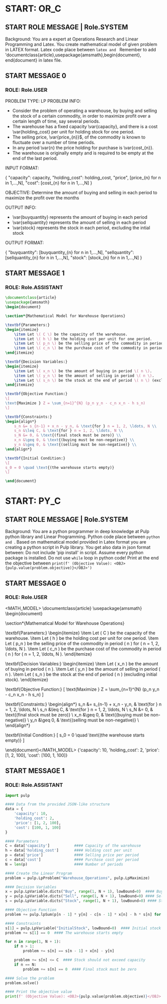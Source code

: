 # START: OR_C 
## START ROLE MESSAGE | Role.SYSTEM 
Background: You are a expert at Operations Research and Linear Programming and Latex. You create mathematical model of given problem in LATEX format. Latex code place between ```latex and ``` Remember to add 'documentclass{article},usepackage{amsmath},begin{document}, end{document} in latex file. 
## START MESSAGE 0 
### ROLE: Role.USER
<DESCRIPTION>
PROBLEM TYPE: LP
PROBLEM INFO:

- Consider the problem of operating a warehouse, by buying and selling the stock of a certain commodity, in order to maximize profit over a certain length of time, say several periods.
- The warehouse has a fixed capacity \var{capacity}, and there is a cost \var{holding_cost} per unit for holding stock for one period.
- The selling price, \var{price_{n}}$, of the commodity is known to fluctuate over a number of time periods. 
- In any period \var{n} the price holding for purchase is \var{cost_{n}}.
- The warehouse is originally empty and is required to be empty at the end of the last period.

INPUT FORMAT:

{
	"capacity": capacity,
	"holding_cost": holding_cost,
	"price", [price_{n} for n in 1,...,N],
	"cost": [cost_{n} for n in 1,...,N]
}


OBJECTIVE: Determine the amount of buying and selling in each period to maximize the profit over the months

OUTPUT INFO:

- \var{buyquantity} represents the amount of buying in each period
- \var{sellquantity} represents the amount of selling in each period
- \var{stock} represents the stock in each period, excluding the intial stock

OUTPUT FORMAT:

{
	"buyquantity": [buyquantity_{n} for n in 1,...,N],
	"sellquantity": [sellquantity_{n} for n in 1,...,N],
	"stock": [stock_{n} for n in 1,...,N]
}
</DESCRIPTION>


## START MESSAGE 1 
### ROLE: Role.ASSISTANT
```latex
\documentclass{article}
\usepackage{amsmath}
\begin{document}

\section*{Mathematical Model for Warehouse Operations}

\textbf{Parameters:}
\begin{itemize}
    \item Let \( C \) be the capacity of the warehouse.
    \item Let \( h \) be the holding cost per unit for one period.
    \item Let \( p_n \) be the selling price of the commodity in period \( n \) for \( n = 1, 2, \ldots, N \).
    \item Let \( c_n \) be the purchase cost of the commodity in period \( n \) for \( n = 1, 2, \ldots, N \).
\end{itemize}

\textbf{Decision Variables:}
\begin{itemize}
    \item Let \( x_n \) be the amount of buying in period \( n \).
    \item Let \( y_n \) be the amount of selling in period \( n \).
    \item Let \( s_n \) be the stock at the end of period \( n \) (excluding initial stock).
\end{itemize}

\textbf{Objective Function:}
\[
\text{Maximize } Z = \sum_{n=1}^{N} (p_n y_n - c_n x_n - h s_n)
\]

\textbf{Constraints:}
\begin{align*}
    s_n &= s_{n-1} + x_n - y_n, & \text{for } n = 1, 2, \ldots, N \\
    s_n &\leq C, & \text{for } n = 1, 2, \ldots, N \\
    s_N &= 0, & \text{(final stock must be zero)} \\
    x_n &\geq 0, & \text{(buying must be non-negative)} \\
    y_n &\geq 0, & \text{(selling must be non-negative)} \\
\end{align*}

\textbf{Initial Condition:}
\[
s_0 = 0 \quad \text{(the warehouse starts empty)}
\]

\end{document}
```

# START: PY_C 
## START ROLE MESSAGE | Role.SYSTEM 
Background: You are a python programmer in deep knowledge at Pulp python library and Linear Programming. Python code place between ```python and ```. Based on mathematical model provided in Latex format you are creating a python script in Pulp library. You get also data in json format between: <DATA></DATA> Do not include 'pip install' in script. Assume every python package is installed. Do not use `while` loop in python code! Print at the end the objective between <OBJ></OBJ> `print(f' (Objective Value): <OBJ>{pulp.value(problem.objective)}</OBJ>')` 
## START MESSAGE 0 
### ROLE: Role.USER
<MATH_MODEL>
\documentclass{article}
\usepackage{amsmath}
\begin{document}

\section*{Mathematical Model for Warehouse Operations}

\textbf{Parameters:}
\begin{itemize}
    \item Let \( C \) be the capacity of the warehouse.
    \item Let \( h \) be the holding cost per unit for one period.
    \item Let \( p_n \) be the selling price of the commodity in period \( n \) for \( n = 1, 2, \ldots, N \).
    \item Let \( c_n \) be the purchase cost of the commodity in period \( n \) for \( n = 1, 2, \ldots, N \).
\end{itemize}

\textbf{Decision Variables:}
\begin{itemize}
    \item Let \( x_n \) be the amount of buying in period \( n \).
    \item Let \( y_n \) be the amount of selling in period \( n \).
    \item Let \( s_n \) be the stock at the end of period \( n \) (excluding initial stock).
\end{itemize}

\textbf{Objective Function:}
\[
\text{Maximize } Z = \sum_{n=1}^{N} (p_n y_n - c_n x_n - h s_n)
\]

\textbf{Constraints:}
\begin{align*}
    s_n &= s_{n-1} + x_n - y_n, & \text{for } n = 1, 2, \ldots, N \\
    s_n &\leq C, & \text{for } n = 1, 2, \ldots, N \\
    s_N &= 0, & \text{(final stock must be zero)} \\
    x_n &\geq 0, & \text{(buying must be non-negative)} \\
    y_n &\geq 0, & \text{(selling must be non-negative)} \\
\end{align*}

\textbf{Initial Condition:}
\[
s_0 = 0 \quad \text{(the warehouse starts empty)}
\]

\end{document}</MATH_MODEL>
<DATA>
{'capacity': 10, 'holding_cost': 2, 'price': [1, 2, 100], 'cost': [100, 1, 100]}</DATA>


## START MESSAGE 1 
### ROLE: Role.ASSISTANT
```python
import pulp

#### Data from the provided JSON-like structure
data = {
    'capacity': 10,
    'holding_cost': 2,
    'price': [1, 2, 100],
    'cost': [100, 1, 100]
}

#### Parameters
C = data['capacity']           #### Capacity of the warehouse
h = data['holding_cost']       #### Holding cost per unit
p = data['price']              #### Selling price per period
c = data['cost']               #### Purchase cost per period
N = len(p)                     #### Number of periods

#### Create the Linear Program
problem = pulp.LpProblem("Warehouse_Operations", pulp.LpMaximize)

#### Decision Variables
x = pulp.LpVariable.dicts("Buy", range(1, N + 1), lowBound=0)  #### Buying amounts
y = pulp.LpVariable.dicts("Sell", range(1, N + 1), lowBound=0) #### Selling amounts
s = pulp.LpVariable.dicts("Stock", range(1, N + 1), lowBound=0) #### Stock at the end of each period

#### Objective Function
problem += pulp.lpSum(p[n - 1] * y[n] - c[n - 1] * x[n] - h * s[n] for n in range(1, N + 1))

#### Constraints
s[1] = pulp.LpVariable("InitialStock", lowBound=0)  #### Initial stock at period 1
problem += s[1] == 0  #### The warehouse starts empty

for n in range(1, N + 1):
    if n > 1:
        problem += s[n] == s[n - 1] + x[n] - y[n]

    problem += s[n] <= C  #### Stock should not exceed capacity
    if n == N:
        problem += s[n] == 0  #### Final stock must be zero

#### Solve the problem
problem.solve()

#### Print the objective value
print(f' (Objective Value): <OBJ>{pulp.value(problem.objective)}</OBJ>')
```


